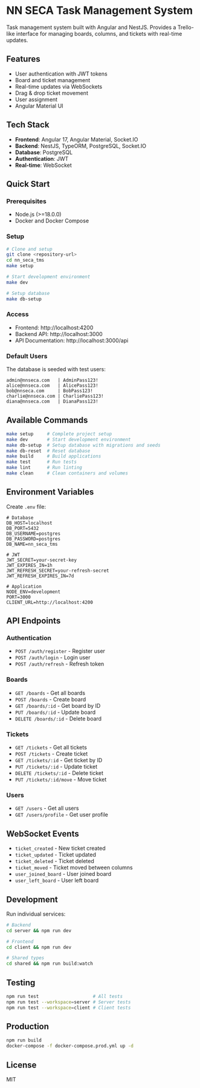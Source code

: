 # NN SECA Task Management System

Task management system built with Angular and NestJS. Provides a Trello-like interface for managing boards, columns, and tickets with real-time updates.

## Features

- User authentication with JWT tokens
- Board and ticket management
- Real-time updates via WebSockets
- Drag & drop ticket movement
- User assignment
- Angular Material UI

## Tech Stack

- **Frontend**: Angular 17, Angular Material, Socket.IO
- **Backend**: NestJS, TypeORM, PostgreSQL, Socket.IO
- **Database**: PostgreSQL
- **Authentication**: JWT
- **Real-time**: WebSocket

## Quick Start

### Prerequisites

- Node.js (>=18.0.0)
- Docker and Docker Compose

### Setup

```bash
# Clone and setup
git clone <repository-url>
cd nn_seca_tms
make setup

# Start development environment
make dev

# Setup database
make db-setup
```

### Access

- Frontend: http://localhost:4200
- Backend API: http://localhost:3000
- API Documentation: http://localhost:3000/api

### Default Users

The database is seeded with test users:

```
admin@nnseca.com   | AdminPass123!
alice@nnseca.com   | AlicePass123!
bob@nnseca.com     | BobPass123!
charlie@nnseca.com | CharliePass123!
diana@nnseca.com   | DianaPass123!
```

## Available Commands

```bash
make setup     # Complete project setup
make dev       # Start development environment
make db-setup  # Setup database with migrations and seeds
make db-reset  # Reset database
make build     # Build applications
make test      # Run tests
make lint      # Run linting
make clean     # Clean containers and volumes
```

## Environment Variables

Create `.env` file:

```env
# Database
DB_HOST=localhost
DB_PORT=5432
DB_USERNAME=postgres
DB_PASSWORD=postgres
DB_NAME=nn_seca_tms

# JWT
JWT_SECRET=your-secret-key
JWT_EXPIRES_IN=1h
JWT_REFRESH_SECRET=your-refresh-secret
JWT_REFRESH_EXPIRES_IN=7d

# Application
NODE_ENV=development
PORT=3000
CLIENT_URL=http://localhost:4200
```

## API Endpoints

### Authentication
- `POST /auth/register` - Register user
- `POST /auth/login` - Login user
- `POST /auth/refresh` - Refresh token

### Boards
- `GET /boards` - Get all boards
- `POST /boards` - Create board
- `GET /boards/:id` - Get board by ID
- `PUT /boards/:id` - Update board
- `DELETE /boards/:id` - Delete board

### Tickets
- `GET /tickets` - Get all tickets
- `POST /tickets` - Create ticket
- `GET /tickets/:id` - Get ticket by ID
- `PUT /tickets/:id` - Update ticket
- `DELETE /tickets/:id` - Delete ticket
- `PUT /tickets/:id/move` - Move ticket

### Users
- `GET /users` - Get all users
- `GET /users/profile` - Get user profile

## WebSocket Events

- `ticket_created` - New ticket created
- `ticket_updated` - Ticket updated
- `ticket_deleted` - Ticket deleted
- `ticket_moved` - Ticket moved between columns
- `user_joined_board` - User joined board
- `user_left_board` - User left board

## Development

Run individual services:

```bash
# Backend
cd server && npm run dev

# Frontend
cd client && npm run dev

# Shared types
cd shared && npm run build:watch
```

## Testing

```bash
npm run test                    # All tests
npm run test --workspace=server # Server tests
npm run test --workspace=client # Client tests
```

## Production

```bash
npm run build
docker-compose -f docker-compose.prod.yml up -d
```

## License

MIT 